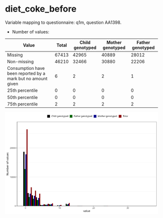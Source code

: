 # diet_coke_before
Variable mapping to questionnaire: q1m, question AA1398.
- Number of values:

| Value | Total | Child genotyped | Mother genotyped | Father genotyped |
| ----- | ----- | --------------- | ---------------- | ---------------- |
| Missing | 67413 | 42965 | 40889 | 28012 |
| Non-missing | 46210 | 32466 | 30880 | 22206 |
| Consumption have been reported by a mark but no amount given | 6 | 2 | 2 |1 |
| 25th percentile | 0 | 0 | 0 | 0 |
| 50th percentile | 0 | 0 | 0 | 0 |
| 75th percentile | 2 | 2 | 2 | 2 |



![](diet_coke_before_n.png)




